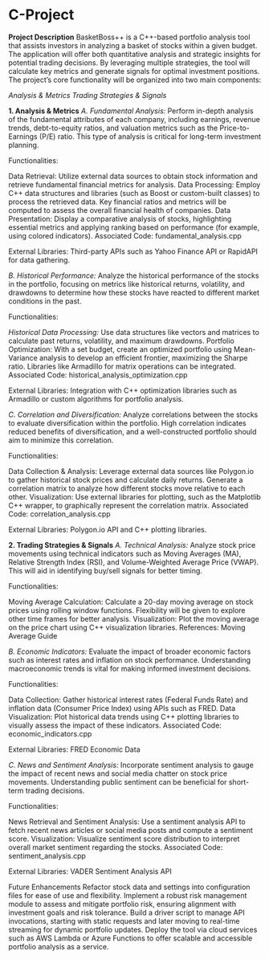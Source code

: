 # C-Project

**Project Description**
BasketBoss++ is a C++-based portfolio analysis tool that assists investors in analyzing a basket of stocks within a given budget. The application will offer both quantitative analysis and strategic insights for potential trading decisions. By leveraging multiple strategies, the tool will calculate key metrics and generate signals for optimal investment positions. The project’s core functionality will be organized into two main components:

_Analysis & Metrics
Trading Strategies & Signals_


**1. Analysis & Metrics**
_A. Fundamental Analysis:_ Perform in-depth analysis of the fundamental attributes of each company, including earnings, revenue trends, debt-to-equity ratios, and valuation metrics such as the Price-to-Earnings (P/E) ratio. This type of analysis is critical for long-term investment planning.

Functionalities:

Data Retrieval: Utilize external data sources to obtain stock information and retrieve fundamental financial metrics for analysis.
Data Processing: Employ C++ data structures and libraries (such as Boost or custom-built classes) to process the retrieved data. Key financial ratios and metrics will be computed to assess the overall financial health of companies.
Data Presentation: Display a comparative analysis of stocks, highlighting essential metrics and applying ranking based on performance (for example, using colored indicators).
Associated Code: fundamental_analysis.cpp

External Libraries: Third-party APIs such as Yahoo Finance API or RapidAPI for data gathering.

_B. Historical Performance:_ Analyze the historical performance of the stocks in the portfolio, focusing on metrics like historical returns, volatility, and drawdowns to determine how these stocks have reacted to different market conditions in the past.

Functionalities:

_Historical Data Processing:_ Use data structures like vectors and matrices to calculate past returns, volatility, and maximum drawdowns.
Portfolio Optimization: With a set budget, create an optimized portfolio using Mean-Variance analysis to develop an efficient frontier, maximizing the Sharpe ratio. Libraries like Armadillo for matrix operations can be integrated.
Associated Code: historical_analysis_optimization.cpp

External Libraries: Integration with C++ optimization libraries such as Armadillo or custom algorithms for portfolio analysis.

_C. Correlation and Diversification:_ Analyze correlations between the stocks to evaluate diversification within the portfolio. High correlation indicates reduced benefits of diversification, and a well-constructed portfolio should aim to minimize this correlation.

Functionalities:

Data Collection & Analysis: Leverage external data sources like Polygon.io to gather historical stock prices and calculate daily returns. Generate a correlation matrix to analyze how different stocks move relative to each other.
Visualization: Use external libraries for plotting, such as the Matplotlib C++ wrapper, to graphically represent the correlation matrix.
Associated Code: correlation_analysis.cpp

External Libraries: Polygon.io API and C++ plotting libraries.

**2. Trading Strategies & Signals**
_A. Technical Analysis:_ Analyze stock price movements using technical indicators such as Moving Averages (MA), Relative Strength Index (RSI), and Volume-Weighted Average Price (VWAP). This will aid in identifying buy/sell signals for better timing.

Functionalities:

Moving Average Calculation: Calculate a 20-day moving average on stock prices using rolling window functions. Flexibility will be given to explore other time frames for better analysis.
Visualization: Plot the moving average on the price chart using C++ visualization libraries.
References: Moving Average Guide

_B. Economic Indicators:_ Evaluate the impact of broader economic factors such as interest rates and inflation on stock performance. Understanding macroeconomic trends is vital for making informed investment decisions.

Functionalities:

Data Collection: Gather historical interest rates (Federal Funds Rate) and inflation data (Consumer Price Index) using APIs such as FRED.
Data Visualization: Plot historical data trends using C++ plotting libraries to visually assess the impact of these indicators.
Associated Code: economic_indicators.cpp

External Libraries: FRED Economic Data

_C. News and Sentiment Analysis:_ Incorporate sentiment analysis to gauge the impact of recent news and social media chatter on stock price movements. Understanding public sentiment can be beneficial for short-term trading decisions.

Functionalities:

News Retrieval and Sentiment Analysis: Use a sentiment analysis API to fetch recent news articles or social media posts and compute a sentiment score.
Visualization: Visualize sentiment score distribution to interpret overall market sentiment regarding the stocks.
Associated Code: sentiment_analysis.cpp

External Libraries: VADER Sentiment Analysis API

Future Enhancements
Refactor stock data and settings into configuration files for ease of use and flexibility.
Implement a robust risk management module to assess and mitigate portfolio risk, ensuring alignment with investment goals and risk tolerance.
Build a driver script to manage API invocations, starting with static requests and later moving to real-time streaming for dynamic portfolio updates.
Deploy the tool via cloud services such as AWS Lambda or Azure Functions to offer scalable and accessible portfolio analysis as a service.
